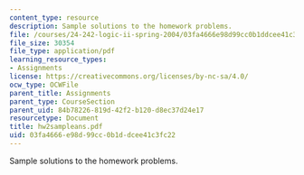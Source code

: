 ```yaml
---
content_type: resource
description: Sample solutions to the homework problems.
file: /courses/24-242-logic-ii-spring-2004/03fa4666e98d99cc0b1ddcee41c3fc22_hw2sampleans.pdf
file_size: 30354
file_type: application/pdf
learning_resource_types:
- Assignments
license: https://creativecommons.org/licenses/by-nc-sa/4.0/
ocw_type: OCWFile
parent_title: Assignments
parent_type: CourseSection
parent_uid: 84b78226-819d-42f2-b120-d8ec37d24e17
resourcetype: Document
title: hw2sampleans.pdf
uid: 03fa4666-e98d-99cc-0b1d-dcee41c3fc22
---
```

Sample solutions to the homework problems.